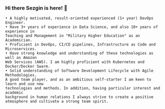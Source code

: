 ### Hi there Sezgin is here! 👋

    • A highly motivated, result-oriented experienced (1+ year) DevOps Engineer.
    • Have 3+ years of experience in Data Science, and also 10+ years of experience in 
    Teaching and Management in "Military Higher Education" as an Academician.
    • Proficient in DevOps, CI/CD pipelines, Infrastructure as Code and Microservices.
    • Have strong knowledge and understanding of these technologies as well as Amazon 
    Web Services (AWS). I am highly proficient with Kubernetes and Docker/Docker Swarm.
    • Solid understanding of Software Development Lifecycle with Agile Methodologies. 
    A good team player, and as an ambitious self-starter I am keen to learn and use new 
    technologies and methods. In addition, having particular interest and academic 
    background in human relations I always strive to create a positive atmosphere and cultivate a strong team spirit.
